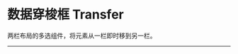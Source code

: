 # 数据穿梭框 Transfer

两栏布局的多选组件，将元素从一栏即时移到另一栏。

---

<script setup>
import TransferBasicUse from "./component/transfer-basic-use.md"
import TransferSearch from "./component/transfer-search.md"
import TransferOneWay from "./component/transfer-one-way.md"
import TransferItem from "./component/transfer-item.md"
import TransferSimple from "./component/transfer-simple.md"
import TransferTitle from "./component/transfer-title.md"
import TransferApi from "./component/transfer-api.md"

</script>

<transfer-basic-use />
<transfer-search />
<transfer-on-way />
<transfer-item />
<transfer-simple />
<transfer-title />
<transfer-api />
